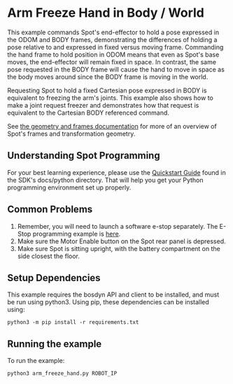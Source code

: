 <!--
Copyright (c) 2023 Boston Dynamics, Inc.  All rights reserved.

Downloading, reproducing, distributing or otherwise using the SDK Software
is subject to the terms and conditions of the Boston Dynamics Software
Development Kit License (20191101-BDSDK-SL).
-->

# Arm Freeze Hand in Body / World

This example commands Spot's end-effector to hold a pose expressed in the ODOM and BODY frames,
demonstrating the differences of holding a pose relative to and expressed in fixed versus moving frame.
Commanding the hand frame to hold position in ODOM means that even as Spot's base moves, the end-effector
will remain fixed in space. In contrast, the same pose requested in the BODY frame will cause the hand
to move in space as the body moves around since the BODY frame is moving in the world.

Requesting Spot to hold a fixed Cartesian pose expressed in BODY is equivalent to freezing the arm's
joints. This example also shows how to make a joint request freezer and demonstrates how that request is
equivalent to the Cartesian BODY referenced command.

See [the geometry and frames documentation](../../../docs/concepts/geometry_and_frames.md) for more of an overview of Spot's frames and transformation geometry.

## Understanding Spot Programming

For your best learning experience, please use the [Quickstart Guide](../../../docs/python/quickstart.md)
found in the SDK's docs/python directory. That will help you get your Python programming environment set up properly.

## Common Problems

1. Remember, you will need to launch a software e-stop separately. The E-Stop programming example is [here](../estop/README.md).
2. Make sure the Motor Enable button on the Spot rear panel is depressed.
3. Make sure Spot is sitting upright, with the battery compartment on the side closest the floor.

## Setup Dependencies

This example requires the bosdyn API and client to be installed, and must be run using python3. Using pip, these dependencies can be installed using:

```
python3 -m pip install -r requirements.txt
```

## Running the example

To run the example:

```
python3 arm_freeze_hand.py ROBOT_IP
```
